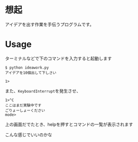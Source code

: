 # 想起
アイデアを出す作業を手伝うプログラムです。

# Usage
ターミナルなどで下のコマンドを入力すると起動します
~~~
$ python ideawork.py
アイデアを10個出して下しさい

1>
~~~

また、`KeyboardInterrupt`を発生させ、
~~~
1>^C
ここはまだ実験中です
ごりょーしょーください
mode>
~~~
上の画面だでたとき、helpを押すとコマンドの一覧が表示されます



こんな感じでいいのかな
